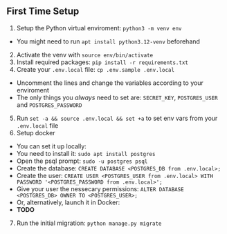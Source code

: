 ## First Time Setup
1. Setup the Python virtual enviroment: `python3 -m venv env`
 - You might need to run `apt install python3.12-venv` beforehand
2. Activate the venv with `source env/bin/activate`
3. Install required packages: `pip install -r requirements.txt`
4. Create your `.env.local` file: `cp .env.sample .env.local`
 - Uncomment the lines and change the variables according to your enviroment
 - The only things you *always* need to set are: `SECRET_KEY`, `POSTGRES_USER` and `POSTGRES_PASSWORD`
5. Run `set -a && source .env.local && set +a` to set env vars from your `.env.local` file
6. Setup docker
 - You can set it up locally:
  - You need to install it: `sudo apt install postgres`
  - Open the psql prompt: `sudo -u postgres psql`
  - Create the database: `CREATE DATABASE <POSTGRES_DB from .env.local>;`
  - Create the user: `CREATE USER <POSTGRES_USER from .env.local> WITH PASSWORD '<POSTGRES_PASSWORD from .env.local>';`
  - Give your user the nessecary permissions: `ALTER DATABASE <POSTGRES_DB> OWNER TO <POSTGRES_USER>;`
 - Or, alternatively, launch it in Docker:
  - **TODO**
7. Run the initial migration: `python manage.py migrate`